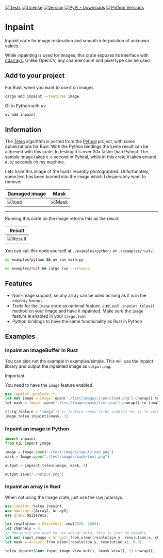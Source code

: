 [![Tests](https://github.com/gillesvink/inpaint/actions/workflows/test.yaml/badge.svg)](https://github.com/gillesvink/inpaint/actions/workflows/test.yaml) 
[![License](https://img.shields.io/crates/l/inpaint)](https://crates.io/crates/inpaint) 
[![Version](https://img.shields.io/crates/v/inpaint)](https://crates.io/crates/inpaint) 
[![PyPI - Downloads](https://img.shields.io/pypi/dm/inpaint)](https://pypi.org/project/inpaint/) 
[![Python Versions](https://img.shields.io/pypi/pyversions/inpaint)](https://pypi.org/project/inpaint/) 

# Inpaint

Inpaint crate for image restoration and smooth interpolation of unknown values.

While inpainting is used for Images, this crate exposes its interface with [ndarrays](https://docs.rs/ndarray/latest/ndarray/).
Unlike OpenCV, any channel count and pixel type can be used.

## Add to your project

For Rust, when you want to use it on images
```bash
cargo add inpaint --features image
```

Or in Python with uv 
```bash
uv add inpaint
```

## Information

The [Telea](https://codeberg.org/gillesvink/inpaint/src/branch/main/src/telea.rs) algorithm is ported from the [Pyheal](https://github.com/olvb/Pyheal) project, with some optimizations for Rust. With the Python bindings the same result can be achieved with this crate. In testing it is over 30x faster than Pyheal. The sample image takes `0.6` second in Pyheal, while in this crate it takes around `0.02` seconds on my machine.

Lets have this image of the toad I recently photographed. Unfortunately, some text has been burned into the image which I desperately want to remove:

| Damaged image           |  Mask                   |
|-------------------------|-------------------------|
| ![toad](https://codeberg.org/gillesvink/inpaint/media/branch/main/test/images/baked/toad.png) | ![Mask](https://codeberg.org/gillesvink/inpaint/media/branch/main/test/images/mask/text.png) |

---
Running this crate on the image returns this as the result:

| Result                  |
|-------------------------|
| ![Result](https://codeberg.org/gillesvink/inpaint/media/branch/main/test/images/expected/telea/toad_text.png) |

You can call this code yourself at `./examples/python/` or `./examples/rust/`.
```bash
cd examples/python && uv run main.py
```

```bash
cd examples/rust && cargo run --release
```




## Features
- Non-image support, so any array can be used as long as it is in the `ndarray` format.
- Traits for the `Image` crate as optional feature. Just call `.inpaint_telea()` method on your image and have it inpainted. Make sure the `image` feature is enabled in your `Cargo.toml`
- Python bindings to have the same functionality as Rust in Python.

## Examples

### Inpaint an ImageBuffer in Rust
You can also run the example in examples/simple. This will use the inpaint library and output the inpainted image as `output.png`.

> [!IMPORTANT]  
> You need to have the `image` feature enabled.

```rust
use inpaint::prelude::*;
let mut image = image::open("./test/images/input/toad.png").unwrap().to_rgba32f();
let mask = image::open("./test/images/mask/text.png").unwrap().to_luma32f();

#[cfg(feature = "image")] // feature needs to be enabled for it to work
image.telea_inpaint(&mask, 3);
```

### Inpaint an image in Python
```python
import inpaint
from PIL import Image

image = Image.open("./test/images/input/toad.png")
mask = Image.open("./test/images/mask/text.png")

output = inpaint.telea(image, mask, 3)

output.save("./output.png")
```

### Inpaint an array in Rust

When not using the Image crate, just use the raw ndarrays.

```rust
use inpaint::telea_inpaint;
use ndarray::{Array2, Array3};
use glam::USizeVec2;

let resolution = USizeVec2::new(1920, 1080);
let channels = 4;
// obviously you need to use actual data, this is just an example
let mut input_image = Array3::from_elem((resolution.y, resolution.x, channels), 0.0);
let mask = Array2::from_elem((resolution.y, resolution.x), 0.0);

telea_inpaint(&mut input_image.view_mut(), &mask.view(), 1).unwrap();
```